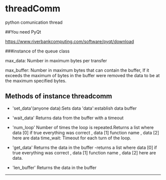# threadComm
python comunication thread

##You need PyQt

https://www.riverbankcomputing.com/software/pyqt/download

###instance of the queue class

max_data: Number in maximum bytes per transfer

max_buffer: Number in maximum bytes that can contain the buffer, If it exceeds the maximum of bytes in the buffer were removed the data to be at the maximum specified bytes.

Methods of instance threadcomm
---
* 'set_data'(anyone data):Sets data
  'data':establish data buffer

* 'wait_data' Returns data from the buffer with a timeout

* 'num_loop' Number of times the loop is repeated.Returns a list where data [0] if true everything was correct , data [1] function name , data [2] here are data time_wait: Timeout for each turn of the loop.

* 'get_data' Returns the data in the buffer -returns a list where data [0] if true everything was correct , data [1] function name , data [2] here are data.

* 'len_buffer' Returns the data in the buffer
---
